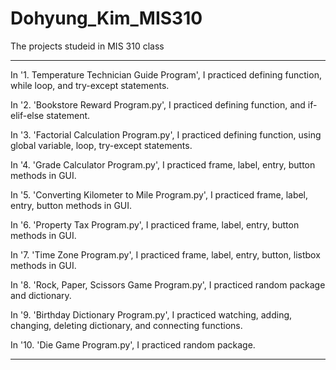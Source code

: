 # Dohyung_Kim_MIS310
The projects studeid in MIS 310 class

--------------------------------------------------------------------------------------------------------------------------------

In '1. Temperature Technician Guide Program', I practiced defining function, while loop, and try-except statements.

In '2. 'Bookstore Reward Program.py', I practiced defining function, and if-elif-else statement.

In '3. 'Factorial Calculation Program.py', I practiced defining function, using global variable, loop, try-except statements.

In '4. 'Grade Calculator Program.py', I practiced frame, label, entry, button methods in GUI.

In '5. 'Converting Kilometer to Mile Program.py', I practiced frame, label, entry, button methods in GUI.

In '6. 'Property Tax Program.py', I practiced frame, label, entry, button methods in GUI.

In '7. 'Time Zone Program.py', I practiced frame, label, entry, button, listbox methods in GUI.

In '8. 'Rock, Paper, Scissors Game Program.py', I practiced random package and dictionary.

In '9. 'Birthday Dictionary Program.py', I practiced watching, adding, changing, deleting dictionary, and connecting functions.

In '10. 'Die Game Program.py', I practiced random package.

--------------------------------------------------------------------------------------------------------------------------------
